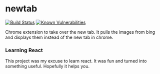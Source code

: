 # newtab

[![Build Status](https://travis-ci.org/markis/newtab.svg?branch=master)](https://travis-ci.org/markis/newtab) [![Known Vulnerabilities](https://snyk.io/test/github/markis/newtab/badge.svg)](https://snyk.io/test/github/markis/newtab) 

Chrome extension to take over the new tab.  It pulls the images from bing and displays them instead of the new tab in chrome.

### Learning React

This project was my excuse to learn react. It was fun and turned into something useful.  Hopefully it helps you.
